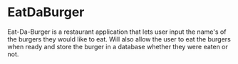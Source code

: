 # EatDaBurger
Eat-Da-Burger is a restaurant application that lets user input the name's of the burgers they would like to eat. Will also allow the user to eat the burgers when ready and store the burger in a database whether they were eaten or not.
